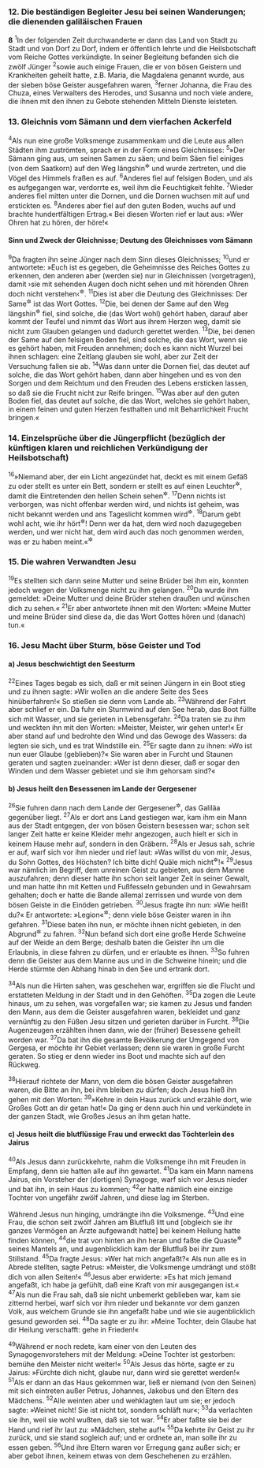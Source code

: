 ### 12. Die beständigen Begleiter Jesu bei seinen Wanderungen; die dienenden galiläischen Frauen

__8__
<sup>1</sup>In der folgenden Zeit durchwanderte er dann das Land von Stadt zu Stadt und von Dorf zu Dorf, indem er öffentlich lehrte und die Heilsbotschaft vom Reiche Gottes verkündigte. In seiner Begleitung befanden sich die zwölf Jünger
<sup>2</sup>sowie auch einige Frauen, die er von bösen Geistern und Krankheiten geheilt hatte, z.B. Maria, die Magdalena genannt wurde, aus der sieben böse Geister ausgefahren waren,
<sup>3</sup>ferner Johanna, die Frau des Chuza, eines Verwalters des Herodes, und Susanna und noch viele andere, die ihnen mit den ihnen zu Gebote stehenden Mitteln Dienste leisteten.

### 13. Gleichnis vom Sämann und dem vierfachen Ackerfeld

<sup>4</sup>Als nun eine große Volksmenge zusammenkam und die Leute aus allen Städten ihm zuströmten, sprach er in der Form eines Gleichnisses:
<sup>5</sup>»Der Sämann ging aus, um seinen Samen zu säen; und beim Säen fiel einiges (von dem Saatkorn) auf den Weg längshin<sup title="oder: daneben">&#x2732;</sup> und wurde zertreten, und die Vögel des Himmels fraßen es auf.
<sup>6</sup>Anderes fiel auf felsigen Boden, und als es aufgegangen war, verdorrte es, weil ihm die Feuchtigkeit fehlte.
<sup>7</sup>Wieder anderes fiel mitten unter die Dornen, und die Dornen wuchsen mit auf und erstickten es.
<sup>8</sup>Anderes aber fiel auf den guten Boden, wuchs auf und brachte hundertfältigen Ertrag.« Bei diesen Worten rief er laut aus: »Wer Ohren hat zu hören, der höre!«

#### Sinn und Zweck der Gleichnisse; Deutung des Gleichnisses vom Sämann

<sup>9</sup>Da fragten ihn seine Jünger nach dem Sinn dieses Gleichnisses;
<sup>10</sup>und er antwortete: »Euch ist es gegeben, die Geheimnisse des Reiches Gottes zu erkennen, den anderen aber (werden sie) nur in Gleichnissen (vorgetragen), damit ›sie mit sehenden Augen doch nicht sehen und mit hörenden Ohren doch nicht verstehen‹<sup title="Jes 6,9-10">&#x2732;</sup>.
<sup>11</sup>Dies ist aber die Deutung des Gleichnisses: Der Same<sup title="= das Saatkorn">&#x2732;</sup> ist das Wort Gottes.
<sup>12</sup>Die, bei denen der Same auf den Weg längshin<sup title="oder: daneben">&#x2732;</sup> fiel, sind solche, die (das Wort wohl) gehört haben, darauf aber kommt der Teufel und nimmt das Wort aus ihrem Herzen weg, damit sie nicht zum Glauben gelangen und dadurch gerettet werden.
<sup>13</sup>Die, bei denen der Same auf den felsigen Boden fiel, sind solche, die das Wort, wenn sie es gehört haben, mit Freuden annehmen; doch es kann nicht Wurzel bei ihnen schlagen: eine Zeitlang glauben sie wohl, aber zur Zeit der Versuchung fallen sie ab.
<sup>14</sup>Was dann unter die Dornen fiel, das deutet auf solche, die das Wort gehört haben, dann aber hingehen und es von den Sorgen und dem Reichtum und den Freuden des Lebens ersticken lassen, so daß sie die Frucht nicht zur Reife bringen.
<sup>15</sup>Was aber auf den guten Boden fiel, das deutet auf solche, die das Wort, welches sie gehört haben, in einem feinen und guten Herzen festhalten und mit Beharrlichkeit Frucht bringen.«

### 14. Einzelsprüche über die Jüngerpflicht (bezüglich der künftigen klaren und reichlichen Verkündigung der Heilsbotschaft)

<sup>16</sup>»Niemand aber, der ein Licht angezündet hat, deckt es mit einem Gefäß zu oder stellt es unter ein Bett, sondern er stellt es auf einen Leuchter<sup title="= Lichtständer">&#x2732;</sup>, damit die Eintretenden den hellen Schein sehen<sup title="Mt 5,15">&#x2732;</sup>.
<sup>17</sup>Denn nichts ist verborgen, was nicht offenbar werden wird, und nichts ist geheim, was nicht bekannt werden und ans Tageslicht kommen wird<sup title="Mt 10,26; Lk 12,2">&#x2732;</sup>.
<sup>18</sup>Darum gebt wohl acht, wie ihr hört<sup title="= daß ihr recht hört">&#x2732;</sup>! Denn wer da hat, dem wird noch dazugegeben werden, und wer nicht hat, dem wird auch das noch genommen werden, was er zu haben meint.«<sup title="Mt 13,12; 25,29">&#x2732;</sup>

### 15. Die wahren Verwandten Jesu

<sup>19</sup>Es stellten sich dann seine Mutter und seine Brüder bei ihm ein, konnten jedoch wegen der Volksmenge nicht zu ihm gelangen.
<sup>20</sup>Da wurde ihm gemeldet: »Deine Mutter und deine Brüder stehen draußen und wünschen dich zu sehen.«
<sup>21</sup>Er aber antwortete ihnen mit den Worten: »Meine Mutter und meine Brüder sind diese da, die das Wort Gottes hören und (danach) tun.«

### 16. Jesu Macht über Sturm, böse Geister und Tod

#### a) Jesus beschwichtigt den Seesturm

<sup>22</sup>Eines Tages begab es sich, daß er mit seinen Jüngern in ein Boot stieg und zu ihnen sagte: »Wir wollen an die andere Seite des Sees hinüberfahren!« So stießen sie denn vom Lande ab.
<sup>23</sup>Während der Fahrt aber schlief er ein. Da fuhr ein Sturmwind auf den See herab, das Boot füllte sich mit Wasser, und sie gerieten in Lebensgefahr.
<sup>24</sup>Da traten sie zu ihm und weckten ihn mit den Worten: »Meister, Meister, wir gehen unter!« Er aber stand auf und bedrohte den Wind und das Gewoge des Wassers: da legten sie sich, und es trat Windstille ein.
<sup>25</sup>Er sagte dann zu ihnen: »Wo ist nun euer Glaube (geblieben)?« Sie waren aber in Furcht und Staunen geraten und sagten zueinander: »Wer ist denn dieser, daß er sogar den Winden und dem Wasser gebietet und sie ihm gehorsam sind?«

#### b) Jesus heilt den Besessenen im Lande der Gergesener

<sup>26</sup>Sie fuhren dann nach dem Lande der Gergesener<sup title="vgl. Mt 8,28">&#x2732;</sup>, das Galiläa gegenüber liegt.
<sup>27</sup>Als er dort ans Land gestiegen war, kam ihm ein Mann aus der Stadt entgegen, der von bösen Geistern besessen war; schon seit langer Zeit hatte er keine Kleider mehr angezogen, auch hielt er sich in keinem Hause mehr auf, sondern in den Gräbern.
<sup>28</sup>Als er Jesus sah, schrie er auf, warf sich vor ihm nieder und rief laut: »Was willst du von mir, Jesus, du Sohn Gottes, des Höchsten? Ich bitte dich! Quäle mich nicht<sup title="= laß mich in Ruhe">&#x2732;</sup>!«
<sup>29</sup>Jesus war nämlich im Begriff, dem unreinen Geist zu gebieten, aus dem Manne auszufahren; denn dieser hatte ihn schon seit langer Zeit in seiner Gewalt, und man hatte ihn mit Ketten und Fußfesseln gebunden und in Gewahrsam gehalten; doch er hatte die Bande allemal zerrissen und wurde von dem bösen Geiste in die Einöden getrieben.
<sup>30</sup>Jesus fragte ihn nun: »Wie heißt du?« Er antwortete: »Legion«<sup title="d.h. Heerschar">&#x2732;</sup>; denn viele böse Geister waren in ihn gefahren.
<sup>31</sup>Diese baten ihn nun, er möchte ihnen nicht gebieten, in den Abgrund<sup title="oder: die Hölle">&#x2732;</sup> zu fahren.
<sup>32</sup>Nun befand sich dort eine große Herde Schweine auf der Weide an dem Berge; deshalb baten die Geister ihn um die Erlaubnis, in diese fahren zu dürfen, und er erlaubte es ihnen.
<sup>33</sup>So fuhren denn die Geister aus dem Manne aus und in die Schweine hinein; und die Herde stürmte den Abhang hinab in den See und ertrank dort.

<sup>34</sup>Als nun die Hirten sahen, was geschehen war, ergriffen sie die Flucht und erstatteten Meldung in der Stadt und in den Gehöften.
<sup>35</sup>Da zogen die Leute hinaus, um zu sehen, was vorgefallen war; sie kamen zu Jesus und fanden den Mann, aus dem die Geister ausgefahren waren, bekleidet und ganz vernünftig zu den Füßen Jesu sitzen und gerieten darüber in Furcht.
<sup>36</sup>Die Augenzeugen erzählten ihnen dann, wie der (früher) Besessene geheilt worden war.
<sup>37</sup>Da bat ihn die gesamte Bevölkerung der Umgegend von Gergesa, er möchte ihr Gebiet verlassen; denn sie waren in große Furcht geraten. So stieg er denn wieder ins Boot und machte sich auf den Rückweg.

<sup>38</sup>Hierauf richtete der Mann, von dem die bösen Geister ausgefahren waren, die Bitte an ihn, bei ihm bleiben zu dürfen; doch Jesus hieß ihn gehen mit den Worten:
<sup>39</sup>»Kehre in dein Haus zurück und erzähle dort, wie Großes Gott an dir getan hat!« Da ging er denn auch hin und verkündete in der ganzen Stadt, wie Großes Jesus an ihm getan hatte.

#### c) Jesus heilt die blutflüssige Frau und erweckt das Töchterlein des Jairus

<sup>40</sup>Als Jesus dann zurückkehrte, nahm die Volksmenge ihn mit Freuden in Empfang, denn sie hatten alle auf ihn gewartet.
<sup>41</sup>Da kam ein Mann namens Jairus, ein Vorsteher der (dortigen) Synagoge, warf sich vor Jesus nieder und bat ihn, in sein Haus zu kommen;
<sup>42</sup>er hatte nämlich eine einzige Tochter von ungefähr zwölf Jahren, und diese lag im Sterben.

Während Jesus nun hinging, umdrängte ihn die Volksmenge.
<sup>43</sup>Und eine Frau, die schon seit zwölf Jahren am Blutfluß litt und [obgleich sie ihr ganzes Vermögen an Ärzte aufgewandt hatte] bei keinem Heilung hatte finden können,
<sup>44</sup>die trat von hinten an ihn heran und faßte die Quaste<sup title="vgl. 4.Mose 15,38-41">&#x2732;</sup> seines Mantels an, und augenblicklich kam der Blutfluß bei ihr zum Stillstand.
<sup>45</sup>Da fragte Jesus: »Wer hat mich angefaßt?« Als nun alle es in Abrede stellten, sagte Petrus: »Meister, die Volksmenge umdrängt und stößt dich von allen Seiten!«
<sup>46</sup>Jesus aber erwiderte: »Es hat mich jemand angefaßt, ich habe ja gefühlt, daß eine Kraft von mir ausgegangen ist.«
<sup>47</sup>Als nun die Frau sah, daß sie nicht unbemerkt geblieben war, kam sie zitternd herbei, warf sich vor ihm nieder und bekannte vor dem ganzen Volk, aus welchem Grunde sie ihn angefaßt habe und wie sie augenblicklich gesund geworden sei.
<sup>48</sup>Da sagte er zu ihr: »Meine Tochter, dein Glaube hat dir Heilung verschafft: gehe in Frieden!«

<sup>49</sup>Während er noch redete, kam einer von den Leuten des Synagogenvorstehers mit der Meldung: »Deine Tochter ist gestorben: bemühe den Meister nicht weiter!«
<sup>50</sup>Als Jesus das hörte, sagte er zu Jairus: »Fürchte dich nicht, glaube nur, dann wird sie gerettet werden!«
<sup>51</sup>Als er dann an das Haus gekommen war, ließ er niemand (von den Seinen) mit sich eintreten außer Petrus, Johannes, Jakobus und den Eltern des Mädchens.
<sup>52</sup>Alle weinten aber und wehklagten laut um sie; er jedoch sagte: »Weinet nicht! Sie ist nicht tot, sondern schläft nur«;
<sup>53</sup>da verlachten sie ihn, weil sie wohl wußten, daß sie tot war.
<sup>54</sup>Er aber faßte sie bei der Hand und rief ihr laut zu: »Mädchen, stehe auf!«
<sup>55</sup>Da kehrte ihr Geist zu ihr zurück, und sie stand sogleich auf; und er ordnete an, man solle ihr zu essen geben.
<sup>56</sup>Und ihre Eltern waren vor Erregung ganz außer sich; er aber gebot ihnen, keinem etwas von dem Geschehenen zu erzählen.